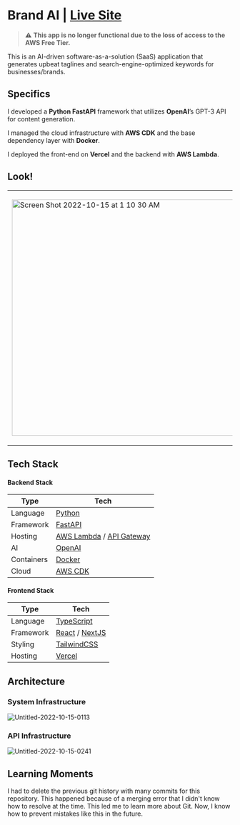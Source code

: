# Brand AI | [Live Site](https://brandai.vercel.app/)

> :warning: **This app is no longer functional due to the loss of access to the AWS Free Tier.**

This is an AI-driven software-as-a-solution (SaaS) application that generates upbeat taglines and search-engine-optimized keywords for businesses/brands.

## Specifics

I developed a **Python FastAPI** framework that utilizes **OpenAI**’s GPT-3 API for content generation. 

I managed the cloud infrastructure with **AWS CDK** and the base dependency layer with **Docker**. 

I deployed the front-end on **Vercel** and the backend with **AWS Lambda**.

## Look!

<div id="image-table">
    <table>
	    <tr>
    	    <td style="padding:10px">
        	    <img width="529" alt="Screen Shot 2022-10-15 at 1 10 30 AM" src="https://user-images.githubusercontent.com/97072541/195972926-168fd835-8020-45e2-bde1-80131116ddda.png">
      	    </td>
            <td style="padding:10px">
            	<img width="550" alt="Screen Shot 2022-10-15 at 2 32 52 AM" src="https://user-images.githubusercontent.com/97072541/195972935-cdeeb8de-f9b4-4c60-bb47-c40bfa6590a4.png">
            </td>
        </tr>
    </table>
</div>

## Tech Stack

#### Backend Stack

| Type      | Tech                                                         |
| --------- | ------------------------------------------------------------ |
| Language  | [Python](https://www.python.org/)                            |
| Framework | [FastAPI](https://fastapi.tiangolo.com/)                     |
| Hosting   | [AWS Lambda](https://aws.amazon.com/lambda/) / [API Gateway](https://aws.amazon.com/api-gateway/)|
| AI        | [OpenAI](https://openai.com/)                                |
| Containers| [Docker](https://www.docker.com/)                            |
| Cloud     | [AWS CDK](https://aws.amazon.com/cdk/)                       |

#### Frontend Stack

| Type      | Tech                                                         |
| --------- | ------------------------------------------------------------ |
| Language  | [TypeScript](https://www.typescriptlang.org/)                |
| Framework | [React](https://reactjs.org/) / [NextJS](https://nextjs.org/)|
| Styling   | [TailwindCSS](https://tailwindcss.com/)                      |
| Hosting   | [Vercel](https://vercel.com)                                 |

## Architecture

### System Infrastructure

![Untitled-2022-10-15-0113](https://user-images.githubusercontent.com/97072541/195973143-438c0eee-e53e-4d06-ac65-cd335ace3823.png)

### API Infrastructure

![Untitled-2022-10-15-0241](https://user-images.githubusercontent.com/97072541/195973664-16f5ac87-481b-43c7-a010-c090949fe067.png)

## Learning Moments

I had to delete the previous git history with many commits for this repository. This happened because of a merging error that I didn't know how to resolve at the time. This led me to learn more about Git. Now, I know how to prevent mistakes like this in the future. 
